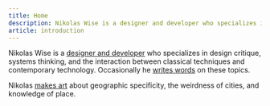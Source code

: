 ```yaml
---
title: Home
description: Nikolas Wise is a designer and developer who specializes in design critique, systems thinking, and the interaction between classical techniques and contemporary technology.
article: introduction
---
```


Nikolas Wise is a [designer and developer](/projects) who specializes in design critique, systems thinking, and the interaction between classical techniques and contemporary technology. Occasionally he [writes words](/texts) on these topics.

Nikolas [makes art](http://works.nikolas.ws) about geographic specificity, the weirdness of cities, and knowledge of place.